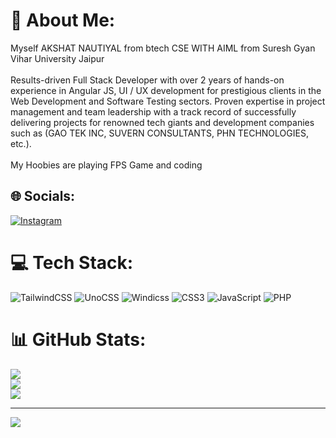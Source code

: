 # 💫 About Me:
Myself AKSHAT NAUTIYAL from btech CSE WITH AIML  from Suresh Gyan Vihar University Jaipur <br><br> Results-driven Full Stack Developer with over 2 years of hands-on experience in Angular JS, UI / UX development for prestigious clients
in the Web Development and Software Testing sectors. Proven expertise in project management and team leadership with a track record
of successfully delivering projects for renowned tech giants and development companies such as (GAO TEK INC, SUVERN CONSULTANTS,
PHN TECHNOLOGIES, etc.). <br><br>My Hoobies are playing FPS Game and coding   <br>


## 🌐 Socials:
[![Instagram](https://img.shields.io/badge/Instagram-%23E4405F.svg?logo=Instagram&logoColor=white)](https://instagram.com/_akshat_nautiyal) 

# 💻 Tech Stack:
![TailwindCSS](https://img.shields.io/badge/tailwindcss-%2338B2AC.svg?style=for-the-badge&logo=tailwind-css&logoColor=white) ![UnoCSS](https://img.shields.io/badge/unocss-333333.svg?style=for-the-badge&logo=unocss&logoColor=white) ![Windicss](https://img.shields.io/badge/windicss-48B0F1.svg?style=for-the-badge&logo=windi-css&logoColor=white) ![CSS3](https://img.shields.io/badge/css3-%231572B6.svg?style=for-the-badge&logo=css3&logoColor=white) ![JavaScript](https://img.shields.io/badge/javascript-%23323330.svg?style=for-the-badge&logo=javascript&logoColor=%23F7DF1E) ![PHP](https://img.shields.io/badge/php-%23777BB4.svg?style=for-the-badge&logo=php&logoColor=white)
# 📊 GitHub Stats:
![](https://github-readme-stats.vercel.app/api?username=AKSHATNAUTIYAL11&theme=dark&hide_border=false&include_all_commits=false&count_private=false)<br/>
![](https://github-readme-streak-stats.herokuapp.com/?user=AKSHATNAUTIYAL11&theme=dark&hide_border=false)<br/>
![](https://github-readme-stats.vercel.app/api/top-langs/?username=AKSHATNAUTIYAL11&theme=dark&hide_border=false&include_all_commits=false&count_private=false&layout=compact)

---
[![](https://visitcount.itsvg.in/api?id=AKSHATNAUTIYAL11&icon=0&color=0)](https://visitcount.itsvg.in)

<!-- Proudly created with GPRM ( https://gprm.itsvg.in ) -->
